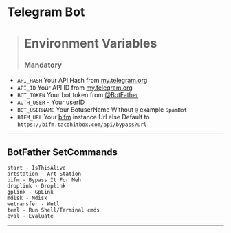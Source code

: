 # Telegram Bot

> # Environment Variables
> ### Mandatory 
- `API_HASH` Your API Hash from [my.telegram.org](https://my.telegram.org)
- `API_ID` Your API ID from [my.telegram.org](https://my.telegram.org)
- `BOT_TOKEN` Your bot token from [@BotFather](https://telegram.dog/BotFather)
- `AUTH_USER` - Your userID
- `BOT_USERNAME` Your BotuserName Without `@` example `SpamBot`
- `BIFM_URL` Your [bifm](https://github.com/tacohitbox/bypass-it-for-me) instance Url else Default to `https://bifm.tacohitbox.com/api/bypass?url`
---

## BotFather SetCommands

    start - IsThisAlive
    artstation - Art Station
    bifm - Bypass It For Meh
    droplink - Droplink
    gplink - GpLink
    mdisk - Mdisk
    wetransfer - Wetl
    teml - Run Shell/Terminal cmds
    eval - Evaluate

---
